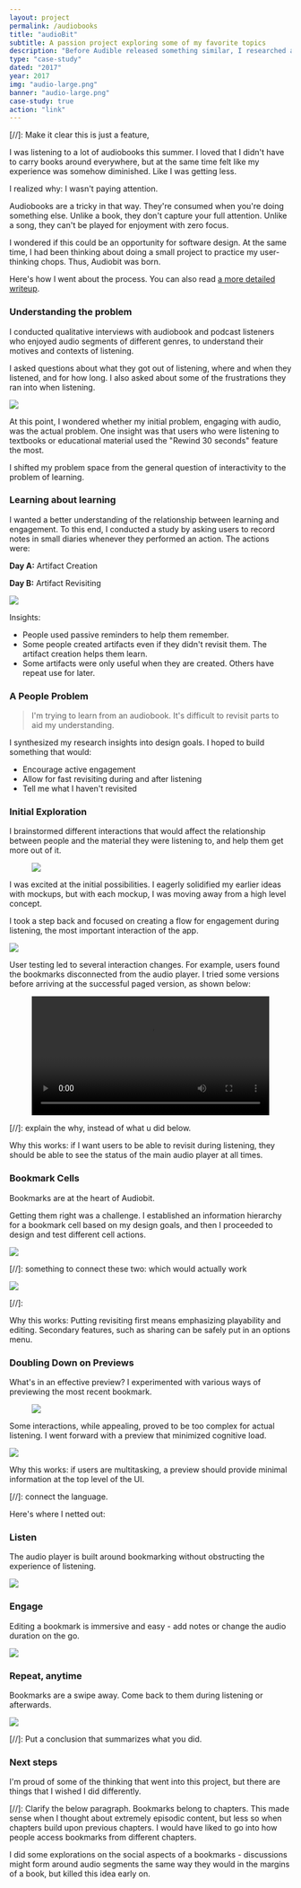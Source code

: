 ```yaml
---
layout: project
permalink: /audiobooks
title: "audioBit"
subtitle: A passion project exploring some of my favorite topics
description: "Before Audible released something similar, I researched and designed an app that helps people create bookmarks, to address the question of how we can learn better from audio."
type: "case-study"
dated: "2017"
year: 2017
img: "audio-large.png"
banner: "audio-large.png"
case-study: true
action: "link"
---
```


[//]: Make it clear this is just a feature, 

I was listening to a lot of audiobooks this summer. I loved that I didn't have to carry books around everywhere, but at the same time felt like my experience was somehow diminished. Like I was getting less.

I realized why: I wasn't paying attention.

Audiobooks are a tricky in that way. They're consumed when you're doing something else. Unlike a book, they don't capture your full attention. Unlike a song, they can't be played for enjoyment with zero focus.

I wondered if this could be an opportunity for software design. At the same time, I had been thinking about doing a small project to practice my user-thinking chops. Thus, Audiobit was born.

Here's how I went about the process. You can also read [a more detailed writeup](https://medium.com/@kevin8ma/towards-a-more-interactive-audiobook-experience-aece33814122).


### Understanding the problem

I conducted qualitative interviews with audiobook and podcast listeners who enjoyed audio segments of different genres, to understand their motives and contexts of listening.

I asked questions about what they got out of listening, where and when they listened, and for how long. I also asked about some of the frustrations they ran into when listening.

![]({{site.baseurl}}/assets/img/audio/insights.png)


At this point, I wondered whether my initial problem, engaging with audio, was the actual problem. One insight was that users who were listening to textbooks or educational material used the "Rewind 30 seconds" feature the most.

I shifted my problem space from the general question of interactivity to the problem of learning.

### Learning about learning

I wanted a better understanding of the relationship between learning and engagement. To this end, I conducted a study by asking users to record notes in small diaries whenever they performed an action. The actions were:

**Day A:** Artifact Creation

**Day B:** Artifact Revisiting


![]({{site.baseurl}}/assets/img/audio/stickies2.jpg)

Insights:
- People used passive reminders to help them remember.
- Some people created artifacts even if they didn't revisit them. The artifact creation helps them learn.
- Some artifacts were only useful when they are created. Others have repeat use for later.

### A People Problem

> I'm trying to learn from an audiobook. It's difficult to revisit parts to aid my understanding.

I synthesized my research insights into design goals. I hoped to build something that would:
- Encourage active engagement
- Allow for fast revisiting during and after listening
- Tell me what I haven't revisited

### Initial Exploration
I brainstormed different interactions that would affect the relationship between people and the material they were listening to, and help them get more out of it.

<figure class="mw8 center"><img src="{{site.baseurl}}/assets/img/audio/iterations.png"></figure>

I was excited at the initial possibilities. I eagerly solidified my earlier ideas with mockups, but with each mockup, I was moving away from a high level concept.

I took a step back and focused on creating a flow for engagement during listening, the most important interaction of the app.

<img src="{{site.baseurl}}/assets/img/audio/pass_1.png">

User testing led to several interaction changes. For example, users found the bookmarks disconnected from the audio player. I tried some versions before arriving at the successful paged version, as shown below:


<figure class="mw7 center">
<video loop width="100%" name="Demo" src="{{site.baseurl}}/assets/img/audio/paged_demo.mp4" autoplay="autoplay"></video>
</figure>

[//]: explain the why, instead of what u did below.


Why this works: if I want users to be able to revisit during listening, they should be able to see the status of the main audio player at all times.

### Bookmark Cells
Bookmarks are at the heart of Audiobit.

Getting them right was a challenge. I established an information hierarchy for a bookmark cell based on my design goals, and then I proceeded to design and test different cell actions.

<img src="{{site.baseurl}}/assets/img/audio/bookmarking_iterations.png">

[//]: something to connect these two: which would actually work 


<img src="{{site.baseurl}}/assets/img/audio/bookmarking_actions.png">

[//]:

Why this works: Putting revisiting first means emphasizing playability and editing. Secondary features, such as sharing can be safely put in an options menu.


### Doubling Down on Previews

What's in an effective preview? I experimented with various ways of previewing the most recent bookmark.

<figure class="mw8 center"><img src="{{site.baseurl}}/assets/img/audio/player_iterations.png"></figure>

Some interactions, while appealing, proved to be too complex for actual listening. I went forward with a preview that minimized cognitive load.

![]({{site.baseurl}}/assets/img/audio/previewing.png)

Why this works: if users are multitasking, a preview should provide minimal information at the top level of the UI.

[//]: connect the language.

Here's where I netted out:

### Listen
The audio player is built around bookmarking without obstructing the experience of listening.

![]({{site.baseurl}}/assets/img/audio/feature_1.jpg)

### Engage
Editing a bookmark is immersive and easy - add notes or change the audio duration on the go.

![]({{site.baseurl}}/assets/img/audio/feature_2.jpg)

### Repeat, anytime
Bookmarks are a swipe away. Come back to them during listening or afterwards.

![]({{site.baseurl}}/assets/img/audio/feature_3.jpg)

[//]: Put a conclusion that summarizes what you did. 

### Next steps
I'm proud of some of the thinking that went into this project, but there are things that I wished I did differently. 

[//]: Clarify the below paragraph.
Bookmarks belong to chapters. This made sense when I thought about extremely episodic content, but less so when chapters build upon previous chapters. I would have liked to go into how people access bookmarks from different chapters.

I did some explorations on the social aspects of a bookmarks - discussions might form around audio segments the same way they would in the margins of a book, but killed this idea early on.

